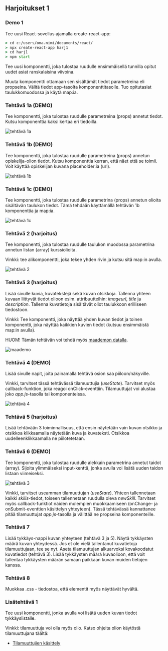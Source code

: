 ## Harjoitukset 1

### Demo 1

Tee uusi React-sovellus ajamalla create-react-app:

```cmd
> cd c:/users/oma.nimi/documents/react/
> npx create-react-app harj1
> cd harj1
> npm start
```

Tee uusi komponentti, joka tulostaa ruudulle ensimmäisellä tunnilla opitut uudet asiat ranskalaisina viivoina.

Muuta komponentti ottamaan sen sisältämät tiedot parametreina eli propseina. Välitä tiedot app-tasolta komponenttitasolle. Tuo opitutasiat taulukkomuodossa ja käytä map:ia.

### Tehtävä 1a (DEMO)

Tee komponentti, joka tulostaa ruudulle parametreina (props) annetut tiedot. Kutsu komponenttia kaksi kertaa eri tiedoilla.

![tehtävä 1a](./img/course.PNG)

### Tehtävä 1b (DEMO)

Tee komponentti, joka tulostaa ruudulle parametreina (props) annetun opiskelija-olion tiedot. Kutsu komponenttia kerran, että näet että se toimii. Voit käyttää opiskelijan kuvana placeholder:ia (url).

![tehtävä 1b](./img/ostudent.PNG)

### Tehtävä 1c (DEMO)

Tee komponentti, joka tulostaa ruudulle parametrina (props) annetun olioita sisältävän taulukon tiedot. Tämä tehdään käyttämällä tehtävän 1b komponenttia ja map:ia.

![tehtävä 1c](./img/ostudents.PNG)

### Tehtävä 2 (harjoitus)

Tee komponentti, joka tulostaa ruudulle taulukon muodossa parametrina annetun listan (array) kurssiolioita.

Vinkki: tee alikomponentti, joka tekee yhden rivin ja kutsu sitä map:in avulla.

![tehtävä 2](./img/kurssit.PNG)

### Tehtävä 3 (harjoitus)

Lisää sivulle kuvia, kuvatekstejä sekä kuvan otsikkoja. Tallenna yhteen kuvaan liittyvät tiedot olioon esim. attribuutteihin: *imageurl*, *title* ja *description*. Tallenna kuvatietoja sisältävät oliot taulukkoon erilliseen tiedostoon.

Vinkki: Tee komponentti, joka näyttää yhden kuvan tiedot ja toinen komponentti, joka näyttää kaikkien kuvien tiedot (kutsuu ensimmäistä map:in avulla).

HUOM! Tämän tehtävän voi tehdä myös [maademon datalla](https://otredu.github.io/js/maademo.html). 

![maademo](../js/img/maa_step4.PNG)

### Tehtävä 4 (DEMO)

Lisää sivulle napit, joita painamalla tehtävä osion saa piiloon/näkyville.

Vinkki, tarvitset tässä tehtävässä tilamuuttujia (*useState*). Tarvitset myös callback-funktion, joka reagoi onClick-eventtiin. Tilamuuttujat voi alustaa joko *app.js*-tasolla tai komponenteissa.

![tehtävä 4](./img/piilota.PNG)

### Tehtävä 5 (harjoitus)

Lisää tehtävään 3 toiminnallisuus, että ensin näytetään vain kuvan otsikko ja otsikkoa klikkaamalla näytetään kuva ja kuvateksti. Otsikkoa uudelleenklikkaamalla ne piilotetetaan.

### Tehtävä 6 (DEMO)

Tee komponentti, joka tulostaa ruudulle alekkain parametrina annetut taidot (array). Sijoita ylimmäiseksi input-kenttä, jonka avulla voi lisätä uuden taidon listaan viimeiseksi.

![tehtävä 3](./img/oppinut.PNG)

Vinkki, tarvitset useamman tilamuuttujan (*useState*). Yhteen tallennetaan kaikki *skills*-tiedot, toiseen tallennetaan ruudulla oleva *newSkill*. Tarvitset myös callback-funktiot näiden molempien muokkaamiseen (onChange- ja onSubmit-eventtien käsittelyn yhteyteen). Tässä tehtävässä kannattanee pitää tilamuuttujat *app.js*-tasolla ja välittää ne propseina komponenteille.

### Tehtävä 7 

Lisää tykkäys-nappi kuvan yhteyteen (tehtävä 3 ja 5). Näytä tykkäysten määrä kuvan yhteydessä. Jos et ole vielä tallentanut kuvatietoja tilamuuttujaan, tee se nyt. Aseta tilamuuttujan alkuarvoksi kovakoodatut kuvatiedot (tehtävä 3). Lisää tykkäysten määrä kuvaolioon, että voit tallentaa tykkäysten määrän samaan paikkaan kuvan muiden tietojen kanssa.

### Tehtävä 8

Muokkaa .css - tiedostoa, että elementit myös näyttävät hyvältä.

### Lisätehtävä 1

Tee uusi komponentti, jonka avulla voi lisätä uuden kuvan tiedot tykkäyslistalle.

Vinkki: tilamuuttuja voi olla myös olio. Katso ohjeita olion käytöstä tilamuuttujana täältä:

- [Tilamuuttujien käsittely](./immutable-state.html)